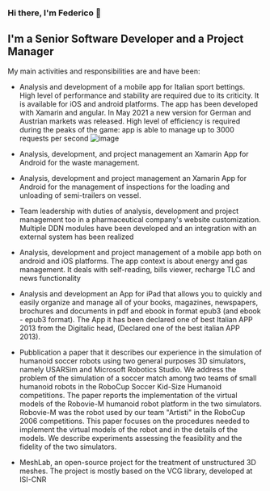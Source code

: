 ### Hi there, I'm Federico 👋

## I'm a Senior Software Developer and a Project Manager
My main activities and responsibilities are and have been:

- Analysis and development of a mobile app for Italian sport bettings. High level of performance and stability are required due to its criticity. It is available for iOS and android platforms. The app has been developed with Xamarin and angular.
In May 2021 a new version for German and Austrian markets was released. 
High level of efficiency is required during the peaks of the game: app is able to manage up to 3000 requests per second
![image](https://user-images.githubusercontent.com/46487952/181735490-cfbf593b-9cdf-409a-a865-ce2cf2fa7d36.png)

- Analysis, development, and project management an Xamarin App for Android for the waste management.

- Analysis, development and project management an Xamarin App for Android for the management of inspections for the loading and unloading of semi-trailers on vessel.

- Team leadership with duties of analysis, development and project management too in a pharmaceutical company's website customization. Multiple DDN modules have been developed and an integration with an external system has been realized

- Analysis, development and project management of a mobile app both on android and iOS platforms. The app context is about energy and gas management. It deals with self-reading, bills viewer, recharge TLC and news functionality

- Analysis and development an App for iPad that allows you to quickly and easily organize and manage all of your books, magazines, newspapers, brochures and documents in pdf and ebook in format epub3 (and ebook - epub3 format).
The App it has been declared one of best Italian APP 2013 from the Digitalic head, (Declared one of the best italian APP 2013).

- Pubblication a paper that it describes our experience in the simulation of humanoid soccer robots using two general purposes 3D simulators, namely USARSim and Microsoft Robotics Studio. We address the problem of the simulation of a soccer match among two teams of small humanoid robots in the RoboCup Soccer Kid-Size Humanoid competitions. The paper reports the implementation of the virtual models of the Robovie-M humanoid robot platform in the two simulators. Robovie-M was the robot used by our team "Artisti" in the RoboCup 2006 competitions. This paper focuses on the procedures needed to implement the virtual models of the robot and in the details of the models. We describe experiments assessing the feasibility and the fidelity of the two simulators.

- MeshLab, an open-source project for the treatment of unstructured 3D meshes. The project is mostly based on the VCG library, developed at ISI-CNR

<!--
**fmazzant/fmazzant** is a ✨ _special_ ✨ repository because its `README.md` (this file) appears on your GitHub profile.

Here are some ideas to get you started:

- 🔭 I’m currently working on ...
- 🌱 I’m currently learning ...
- 👯 I’m looking to collaborate on ...
- 🤔 I’m looking for help with ...
- 💬 Ask me about ...
- 📫 How to reach me: ...
- 😄 Pronouns: ...
- ⚡ Fun fact: ...
-->
